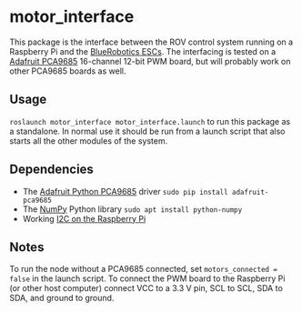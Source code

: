 # motor_interface
This package is the interface between the ROV control system running on a Raspberry Pi and the [BlueRobotics ESCs](https://www.bluerobotics.com/store/thrusters/besc-30-r1/). The interfacing is tested on a [Adafruit PCA9685](https://www.adafruit.com/product/815) 16-channel 12-bit PWM board, but will probably work on other PCA9685 boards as well.

## Usage
`roslaunch motor_interface motor_interface.launch` to run this package as a standalone. In normal use it should be run from a launch script that also starts all the other modules of the system.

## Dependencies
* The [Adafruit Python PCA9685](https://github.com/adafruit/Adafruit_Python_PCA9685) driver
`sudo pip install adafruit-pca9685`
* The [NumPy](http://www.numpy.org/) Python library
`sudo apt install python-numpy`
* Working [I2C on the Raspberry Pi](https://www.raspberrypi.org/forums/viewtopic.php?f=44&t=104133)

## Notes
To run the node without a PCA9685 connected, set `motors_connected = false` in the launch script. To connect the PWM board to the Raspberry Pi (or other host computer) connect VCC to a 3.3 V pin, SCL to SCL, SDA to SDA, and ground to ground.
